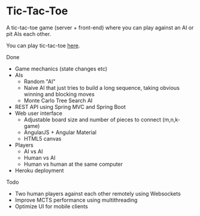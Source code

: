 # Tic-Tac-Toe

A tic-tac-toe game (server + front-end) where you can play against an AI or pit AIs each other.

You can play tic-tac-toe [here](https://gentle-atoll-1722.herokuapp.com/).

Done
* Game mechanics (state changes etc)
* AIs
  * Random "AI" 
  * Naive AI that just tries to build a long sequence, taking obvious winning and blocking moves
  * Monte Carlo Tree Search AI
* REST API using Spring MVC and Spring Boot  
* Web user interface
  * Adjustable board size and number of pieces to connect (m,n,k-game) 
  * AngularJS + Angular Material 
  * HTML5 canvas
* Players
  * AI vs AI
  * Human vs AI
  * Human vs human at the same computer
* Heroku deployment
  
Todo 
  * Two human players against each other remotely using Websockets
  * Improve MCTS performance using multithreading
  * Optimize UI for mobile clients